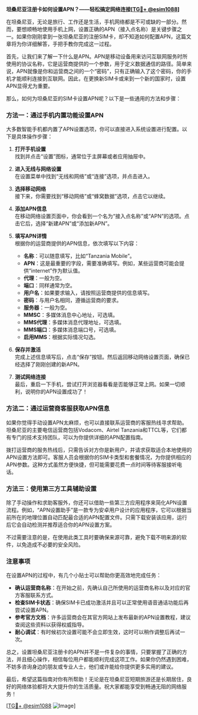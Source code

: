 **坦桑尼亚注册卡如何设置APN？——轻松搞定网络连接[[TG💪+ @esim1088](https://t.me/s/esim1088)]**

在坦桑尼亚，无论是旅行、工作还是生活，手机网络都是不可或缺的一部分。然而，要想顺畅地使用手机上网，设置正确的APN（接入点名称）是关键步骤之一。如果你刚刚拿到一张坦桑尼亚的注册SIM卡，却不知道如何配置APN，这篇文章将为你详细解答，手把手教你完成这一过程。

首先，让我们来了解一下什么是APN。APN是移动设备用来访问互联网服务时所使用的协议名称，它是运营商提供的一个参数，用于定义数据通信的路径。简单来说，APN就像是你和运营商之间的一个“密码”，只有正确输入了这个密码，你的手机才能顺利连接到互联网。因此，在更换新SIM卡或来到一个新的国家时，设置APN显得尤为重要。

那么，如何为坦桑尼亚的SIM卡设置APN呢？以下是一些通用的方法和步骤：

### 方法一：通过手机内置功能设置APN

大多数智能手机都内置了APN设置选项，你可以直接进入系统设置进行配置。以下是具体操作步骤：

1. **打开手机设置**  
   找到并点击“设置”图标，通常位于主屏幕或者应用抽屉中。

2. **进入无线与网络设置**  
   在设置菜单中找到“无线和网络”或“连接”选项，并点击进入。

3. **选择移动网络**  
   接下来，你需要找到“移动网络”或“蜂窝数据”选项，点击它以继续。

4. **添加APN信息**  
   在移动网络设置页面中，你会看到一个名为“接入点名称”或“APN”的选项。点击它后，选择“新建APN”或“添加新APN”。

5. **填写APN详情**  
   根据你的运营商提供的APN信息，依次填写以下内容：
   - **名称**：可以随意填写，比如“Tanzania Mobile”。
   - **APN**：这是最重要的字段，需要准确填写。例如，某些运营商可能会提供“internet”作为默认值。
   - **代理**：一般为空。
   - **端口**：同样通常为空。
   - **用户名**：如果要求输入，请按照运营商提供的信息填写。
   - **密码**：与用户名相同，遵循运营商的要求。
   - **服务器**：一般为空。
   - **MMSC**：多媒体消息中心地址，可选填。
   - **MMS代理**：多媒体消息代理地址，可选填。
   - **MMS端口**：多媒体消息端口号，可选填。
   - **启用MMS**：根据实际情况勾选。

6. **保存并激活**  
   完成上述信息填写后，点击“保存”按钮。然后返回移动网络设置页面，确保已经选择了刚刚创建的新APN。

7. **测试网络连接**  
   最后，重启一下手机，尝试打开浏览器看看是否能够正常上网。如果一切顺利，说明你的APN设置成功了！

### 方法二：通过运营商客服获取APN信息

如果你觉得手动设置APN太麻烦，也可以直接联系运营商的客服热线寻求帮助。坦桑尼亚的主要电信运营商包括Vodacom、Airtel Tanzania和TTCL等，它们都有专门的技术支持团队，可以为你提供详细的APN配置指南。

拨打运营商的服务热线后，只需告诉对方你是新用户，并请求获取适合本地使用的APN设置方法即可。客服人员会根据你的SIM卡类型和套餐情况，为你提供相应的APN参数。这种方式虽然方便快捷，但可能需要花费一点时间等待客服接听电话。

### 方法三：使用第三方工具辅助设置

除了手动操作和求助客服外，你还可以借助一些第三方应用程序来简化APN设置流程。例如，“APN设置助手”是一款专为安卓用户设计的应用程序，它可以根据当前所在的地理位置自动匹配最合适的APN配置文件。只需下载安装该应用，运行后它会自动检测并推荐适合你的APN设置方案。

不过需要注意的是，在使用此类工具时要确保来源可靠，避免下载不明来源的软件，以免造成不必要的安全风险。

### 注意事项

在设置APN的过程中，有几个小贴士可以帮助你更高效地完成任务：

- **确认运营商名称**：在开始之前，先确认自己所使用的运营商名称以及对应的官方客服联系方式。
- **检查SIM卡状态**：确保SIM卡已成功激活并且可以正常使用语音通话功能后再尝试设置APN。
- **参考官方文档**：许多运营商会在其官方网站上发布最新的APN设置教程，建议查阅这些资料以获得权威指导。
- **耐心调试**：有时候初次设置可能不会立即生效，这时可以稍作调整后再试一次。

总之，设置坦桑尼亚注册卡的APN并不是一件复杂的事情，只要掌握了正确的方法，并且细心操作，相信每位用户都能顺利完成这项工作。如果你仍然遇到困难，不妨多咨询身边的朋友或专业人士，他们或许能给你提供更多实用的建议。

最后，希望这篇指南对你有所帮助！无论是在坦桑尼亚短期旅游还是长期居住，良好的网络体验都将大大提升你的生活质量。祝大家都能享受到畅通无阻的网络服务！

[[TG💪+ @esim1088](https://t.me/s/esim1088) ![Image](https://i.postimg.cc/4NQfJmqS/Snipaste-2025-05-13-00-14-12.png)]